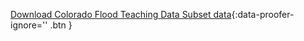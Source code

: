 [<i class="fa fa-download" aria-hidden="true"></i> Download Colorado Flood Teaching Data Subset data](https://ndownloader.figshare.com/files/12395030){:data-proofer-ignore='' .btn }
